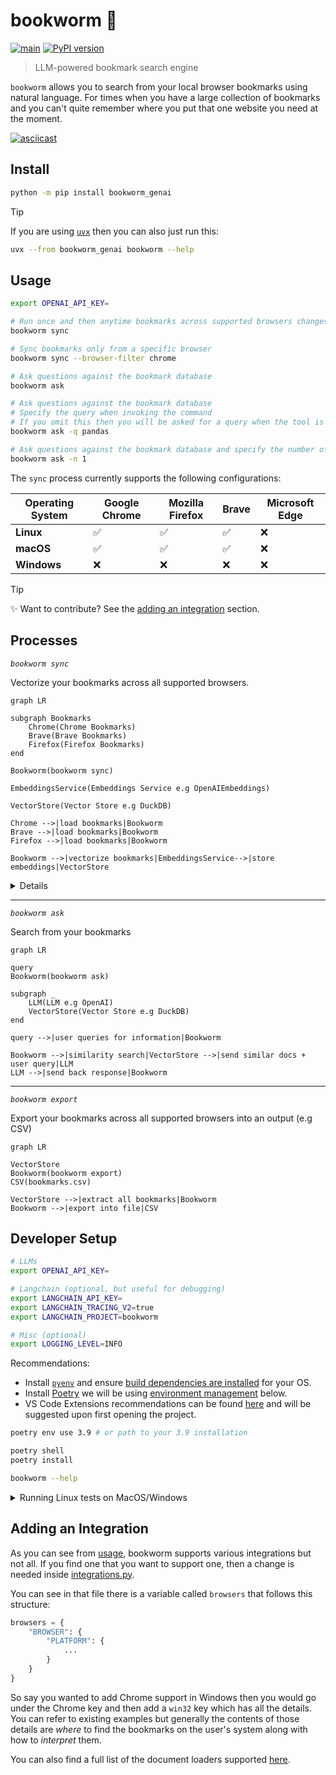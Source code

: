 # bookworm 📖

[![main](https://github.com/kiran94/bookworm/actions/workflows/main.yml/badge.svg)](https://github.com/kiran94/bookworm/actions/workflows/main.yml) [![PyPI version](https://badge.fury.io/py/bookworm_genai.svg)](https://badge.fury.io/py/bookworm_genai)

> LLM-powered bookmark search engine

`bookworm` allows you to search from your local browser bookmarks using natural language. For times when you have a large collection of bookmarks and you can't quite remember where you put that one website you need at the moment.

[![asciicast](https://asciinema.org/a/696613.svg)](https://asciinema.org/a/696613)

## Install

```bash
python -m pip install bookworm_genai
```

> [!TIP]
> If you are using [`uvx`](https://docs.astral.sh/uv/guides/tools/) then you can also just run this:
> ```bash
> uvx --from bookworm_genai bookworm --help
> ```

## Usage

```bash
export OPENAI_API_KEY=

# Run once and then anytime bookmarks across supported browsers changes
bookworm sync

# Sync bookmarks only from a specific browser
bookworm sync --browser-filter chrome

# Ask questions against the bookmark database
bookworm ask

# Ask questions against the bookmark database
# Specify the query when invoking the command
# If you omit this then you will be asked for a query when the tool is running
bookworm ask -q pandas

# Ask questions against the bookmark database and specify the number of results that should come back
bookworm ask -n 1
```

The `sync` process currently supports the following configurations:

| Operating System   | Google Chrome   | Mozilla Firefox   | Brave   | Microsoft Edge   |
| ------------------ | --------------- | ----------------- | ------- | ---------------- |
| **Linux**          | ✅              | ✅                | ✅      | ❌               |
| **macOS**          | ✅              | ✅                | ✅      | ❌               |
| **Windows**        | ❌              | ❌                | ❌      | ❌               |

> [!TIP]
> ✨ Want to contribute? See the [adding an integration](#adding-an-integration) section.

## Processes

*`bookworm sync`*

Vectorize your bookmarks across all supported browsers.

```mermaid
graph LR

subgraph Bookmarks
    Chrome(Chrome Bookmarks)
    Brave(Brave Bookmarks)
    Firefox(Firefox Bookmarks)
end

Bookworm(bookworm sync)

EmbeddingsService(Embeddings Service e.g OpenAIEmbeddings)

VectorStore(Vector Store e.g DuckDB)

Chrome -->|load bookmarks|Bookworm
Brave -->|load bookmarks|Bookworm
Firefox -->|load bookmarks|Bookworm

Bookworm -->|vectorize bookmarks|EmbeddingsService-->|store embeddings|VectorStore
```

<details>
<summary>Details</summary>

The vector database depicted above is stored locally on your machine. You can check it's location by running the following after installing this project:

```python
from platformdirs import PlatformDirs

print(PlatformDirs('bookworm').user_data_dir)
```

</details>

---

*`bookworm ask`*

Search from your bookmarks

```mermaid
graph LR

query
Bookworm(bookworm ask)

subgraph _
    LLM(LLM e.g OpenAI)
    VectorStore(Vector Store e.g DuckDB)
end

query -->|user queries for information|Bookworm

Bookworm -->|similarity search|VectorStore -->|send similar docs + user query|LLM
LLM -->|send back response|Bookworm
```

---

*`bookworm export`*

Export your bookmarks across all supported browsers into an output (e.g CSV)

```mermaid
graph LR

VectorStore
Bookworm(bookworm export)
CSV(bookmarks.csv)

VectorStore -->|extract all bookmarks|Bookworm
Bookworm -->|export into file|CSV
```

## Developer Setup

```bash
# LLMs
export OPENAI_API_KEY=

# Langchain (optional, but useful for debugging)
export LANGCHAIN_API_KEY=
export LANGCHAIN_TRACING_V2=true
export LANGCHAIN_PROJECT=bookworm

# Misc (optional)
export LOGGING_LEVEL=INFO
```

Recommendations:

- Install [`pyenv`](https://github.com/pyenv/pyenv?tab=readme-ov-file#installation) and ensure [build dependencies are installed](https://github.com/pyenv/pyenv?tab=readme-ov-file#install-python-build-dependencies) for your OS.
- Install [Poetry](https://python-poetry.org/docs/) we will be using [environment management](https://python-poetry.org/docs/managing-environments/) below.
- VS Code Extensions recommendations can be found [here](./.vscode/extensions.json) and will be suggested upon first opening the project.


```bash
poetry env use 3.9 # or path to your 3.9 installation

poetry shell
poetry install

bookworm --help
```

<details>
<summary>Running Linux tests on MacOS/Windows</summary>

If you are running on a non-linux machine, it may be helpful to run the provided [Dockerfile](./Dockerfile.linux) to verify it's working on that environment.

You can build this via:

```bash
make docker_linux
```

You will need to have Docker installed to run this.

</details>

## Adding an Integration

As you can see from [usage](#usage), bookworm supports various integrations but not all. If you find one that you want to support one, then a change is needed inside [integrations.py](./bookworm_genai/integrations.py).

You can see in that file there is a variable called `browsers` that follows this structure:

```python
browsers = {
    "BROWSER": {
        "PLATFORM": {
            ...
        }
    }
}
```

So say you wanted to add Chrome support in Windows then you would go under the Chrome key and then add a `win32` key which has all the details. You can refer to existing examples but generally the contents of those details are *where* to find the bookmarks on the user's system along with how to *interpret* them.

You can also find a full list of the document loaders supported [here](https://python.langchain.com/docs/integrations/document_loaders/).
